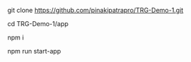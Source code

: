 git clone https://github.com/pinakipatrapro/TRG-Demo-1.git

cd TRG-Demo-1/app

npm i

npm run start-app
